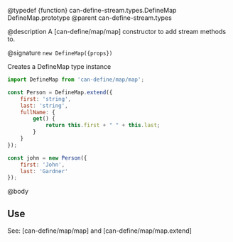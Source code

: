 @typedef {function} can-define-stream.types.DefineMap DefineMap.prototype
@parent can-define-stream.types

@description A [can-define/map/map] constructor to add stream methods to.

@signature `new DefineMap({props})`

Creates a DefineMap type instance

```js
import DefineMap from 'can-define/map/map';

const Person = DefineMap.extend({
	first: 'string',
	last: 'string',
	fullName: {
		get() {
			return this.first + " " + this.last;
		}
	}
});

const john = new Person({
	first: 'John',
	last: 'Gardner'
});
```

@body

## Use

See: [can-define/map/map] and [can-define/map/map.extend]
